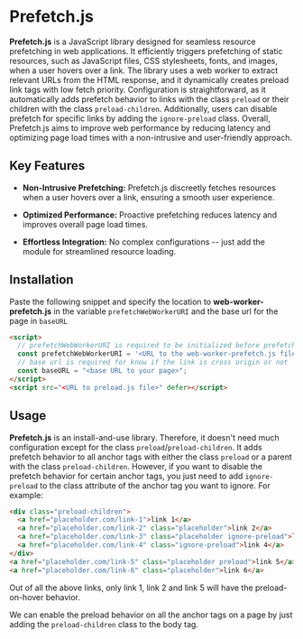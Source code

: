 # Prefetch.js

**Prefetch.js** is a JavaScript library designed for seamless resource prefetching in web applications. It efficiently triggers prefetching of static resources, such as JavaScript files, CSS stylesheets, fonts, and images, when a user hovers over a link. The library uses a web worker to extract relevant URLs from the HTML response, and it dynamically creates preload link tags with low fetch priority. Configuration is straightforward, as it automatically adds prefetch behavior to links with the class `preload` or their children with the class `preload-children`. Additionally, users can disable prefetch for specific links by adding the `ignore-preload` class. Overall, Prefetch.js aims to improve web performance by reducing latency and optimizing page load times with a non-intrusive and user-friendly approach.

## Key Features

- **Non-Intrusive Prefetching:** Prefetch.js discreetly fetches resources when a user hovers over a link, ensuring a smooth user experience.

- **Optimized Performance:** Proactive prefetching reduces latency and improves overall page load times.

- **Effortless Integration:** No complex configurations -- just add the module for streamlined resource loading.

## Installation
Paste the following snippet and specify the location to **web-worker-prefetch.js** in the variable `prefetchWebWorkerURI` and the base url for the page in `baseURL`
```html
<script>
  // prefetchWebWorkerURI is required to be initialized before prefetch.js
  const prefetchWebWorkerURI = '<URL to the web-worker-prefetch.js file>';
  // base url is required for know if the link is cross origin or not
  const baseURL = "<base URL to your page>";
</script>
<script src="<URL to preload.js file>" defer></script>
```

## Usage
**Prefetch.js** is an install-and-use library. Therefore, it doesn't need much configuration except for the class `preload`/`preload-children`. It adds prefetch behavior to all anchor tags with either the class `preload` or a parent with the class `preload-children`. However, if you want to disable the prefetch behavior for certain anchor tags, you just need to add `ignore-preload` to the class attribute of the anchor tag you want to ignore. For example:
```html
<div class="preload-children">
  <a href="placeholder.com/link-1">link 1</a>
  <a href="placeholder.com/link-2" class="placeholder">link 2</a>
  <a href="placeholder.com/link-3" class="placeholder ignore-preload">link 3</a>
  <a href="placeholder.com/link-4" class="ignore-preload">link 4</a>
</div>
<a href="placeholder.com/link-5" class="placeholder preload">link 5</a>
<a href="placeholder.com/link-6" class="placeholder">link 6</a>
```
Out of all the above links, only link 1, link 2 and link 5 will have the preload-on-hover behavior.

We can enable the preload behavior on all the anchor tags on a page by just adding the `preload-children` class to the body tag.
